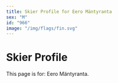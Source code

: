 ```yaml
---
title: Skier Profile for Eero Mäntyranta
sex: "M"
id: "966"
image: "/img/flags/fin.svg" 
---
```


# Skier Profile

This page is for: Eero Mäntyranta.
    
